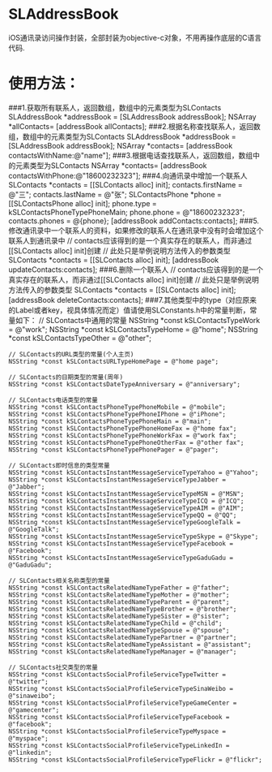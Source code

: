 SLAddressBook
=============
iOS通讯录访问操作封装，全部封装为objective-c对象，不用再操作底层的C语言代码.

使用方法：
=============
###1.获取所有联系人，返回数组，数组中的元素类型为SLContacts
    SLAddressBook *addressBook = [SLAddressBook addressBook];
    NSArray *allContacts= [addressBook allContacts];
###2.根据名称查找联系人，返回数组，数组中的元素类型为SLContacts
    SLAddressBook *addressBook = [SLAddressBook addressBook];
    NSArray *contacts= [addressBook contactsWithName:@"name"];
###3.根据电话查找联系人，返回数组，数组中的元素类型为SLContacts
    NSArray *contacts= [addressBook contactsWithPhone:@"18600232323"];
###4.向通讯录中增加一个联系人
    SLContacts *contacts = [[SLContacts alloc] init];
    contacts.firstName = @"三";
    contacts.lastName = @"张";
    SLContactsPhone *phone = [[SLContactsPhone alloc] init];
    phone.type = kSLContactsPhoneTypePhoneMain;
    phone.phone = @"18600232323";
    contacts.phones = @{phone};
    [addressBook addContacts:contacts];
###5.修改通讯录中一个联系人的资料，如果修改的联系人在通讯录中没有时会增加这个联系人到通讯录中
    // contacts应该得到的是一个真实存在的联系人，而非通过[[SLContacts alloc] init]创建
    // 此处只是举例说明方法传入的参数类型
    SLContacts *contacts = [[SLContacts alloc] init];
    [addressBook updateContacts:contacts];
###6.删除一个联系人
    // contacts应该得到的是一个真实存在的联系人，而非通过[[SLContacts alloc] init]创建
    // 此处只是举例说明方法传入的参数类型
    SLContacts *contacts = [[SLContacts alloc] init];
    [addressBook deleteContacts:contacts];
###7.其他类型中的type（对应原来的Label或者key，视具体情况而定）值请使用SLConstants.h中的常量判断，常量如下：
    // SLContacts中通用的常量
    NSString *const kSLContactsTypeWork = @"work";
    NSString *const kSLContactsTypeHome = @"home";
    NSString *const kSLContactsTypeOther = @"other";

    // SLContacts的URL类型的常量(个人主页)
    NSString *const kSLContactsURLTypeHomePage = @"home page";

    // SLContacts的日期类型的常量(周年)
    NSString *const kSLContactsDateTypeAnniversary = @"anniversary";

    // SLContacts电话类型的常量
    NSString *const kSLContactsPhoneTypePhoneMobile = @"mobile";
    NSString *const kSLContactsPhoneTypePhoneIPhone = @"iPhone";
    NSString *const kSLContactsPhoneTypePhoneMain = @"main";
    NSString *const kSLContactsPhoneTypePhoneHomeFax = @"home fax";
    NSString *const kSLContactsPhoneTypePhoneWorkFax = @"work fax";
    NSString *const kSLContactsPhoneTypePhoneOtherFax = @"other fax";
    NSString *const kSLContactsPhoneTypePhonePager = @"pager";

    // SLContacts即时信息的类型常量
    NSString *const kSLContactsInstantMessageServiceTypeYahoo = @"Yahoo";
    NSString *const kSLContactsInstantMessageServiceTypeJabber = @"Jabber";
    NSString *const kSLContactsInstantMessageServiceTypeMSN = @"MSN";
    NSString *const kSLContactsInstantMessageServiceTypeICQ = @"ICQ";
    NSString *const kSLContactsInstantMessageServiceTypeAIM = @"AIM";
    NSString *const kSLContactsInstantMessageServiceTypeQQ = @"QQ";
    NSString *const kSLContactsInstantMessageServiceTypeGoogleTalk = @"GoogleTalk";
    NSString *const kSLContactsInstantMessageServiceTypeSkype = @"Skype";
    NSString *const kSLContactsInstantMessageServiceTypeFacebook = @"Facebook";
    NSString *const kSLContactsInstantMessageServiceTypeGaduGadu = @"GaduGadu";

    // SLContacts相关名称类型的常量
    NSString *const kSLContactsRelatedNameTypeFather = @"father";
    NSString *const kSLContactsRelatedNameTypeMother = @"mother";
    NSString *const kSLContactsRelatedNameTypeParent = @"parent";
    NSString *const kSLContactsRelatedNameTypeBrother = @"brother";
    NSString *const kSLContactsRelatedNameTypeSister = @"sister";
    NSString *const kSLContactsRelatedNameTypeChild = @"child";
    NSString *const kSLContactsRelatedNameTypeSpouse = @"spouse";
    NSString *const kSLContactsRelatedNameTypePartner = @"partner";
    NSString *const kSLContactsRelatedNameTypeAssistant = @"assistant";
    NSString *const kSLContactsRelatedNameTypeManager = @"manager";

    // SLContacts社交类型的常量
    NSString *const kSLContactsSocialProfileServiceTypeTwitter = @"twitter";
    NSString *const kSLContactsSocialProfileServiceTypeSinaWeibo = @"sinaweibo";
    NSString *const kSLContactsSocialProfileServiceTypeGameCenter = @"gamecenter";
    NSString *const kSLContactsSocialProfileServiceTypeFacebook = @"facebook";
    NSString *const kSLContactsSocialProfileServiceTypeMyspace = @"myspace";
    NSString *const kSLContactsSocialProfileServiceTypeLinkedIn = @"linkedin";
    NSString *const kSLContactsSocialProfileServiceTypeFlickr = @"flickr";
